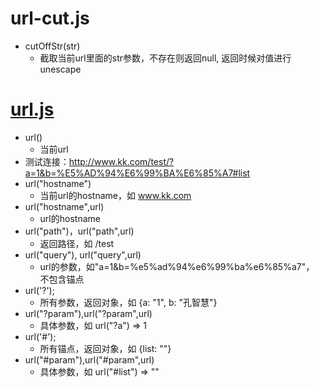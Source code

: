 # url-cut.js
* cutOffStr(str)
    * 截取当前url里面的str参数，不存在则返回null, 返回时候对值进行unescape

# [url.js](https://github.com/websanova/js-url)
* url()
    * 当前url
* 测试连接：http://www.kk.com/test/?a=1&b=%E5%AD%94%E6%99%BA%E6%85%A7#list
* url("hostname")
    * 当前url的hostname，如 www.kk.com
* url("hostname",url)
    * url的hostname
* url("path")，url("path",url)
    * 返回路径，如 /test
* url("query"), url("query",url)
    * url的参数，如"a=1&b=%e5%ad%94%e6%99%ba%e6%85%a7"， 不包含锚点
* url('?');
    * 所有参数，返回对象，如 {a: "1", b: "孔智慧"}
* url("?param"),url("?param",url)
    * 具体参数，如 url("?a")  => 1
* url('#');
    * 所有锚点，返回对象，如 {list: ""}
* url("#param"),url("#param",url)
    * 具体参数，如 url("#list")  => ""

